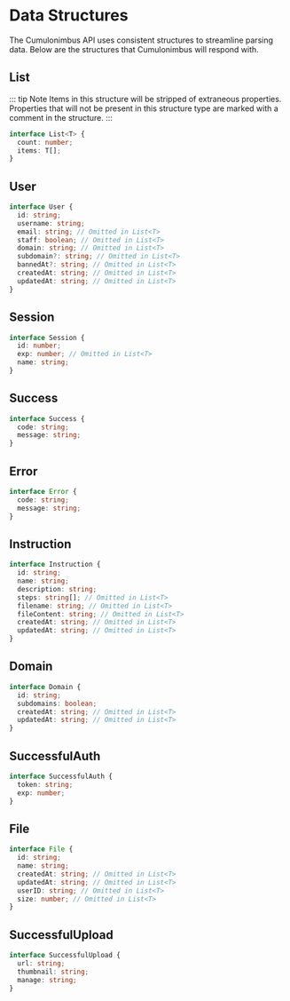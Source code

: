 # Data Structures

The Cumulonimbus API uses consistent structures to streamline parsing data. Below are the structures that Cumulonimbus will respond with.

## List

::: tip Note
Items in this structure will be stripped of extraneous properties. Properties that will not be present in this structure type are marked with a comment in the structure.
:::

```ts
interface List<T> {
  count: number;
  items: T[];
}
```

## User

```ts
interface User {
  id: string;
  username: string;
  email: string; // Omitted in List<T>
  staff: boolean; // Omitted in List<T>
  domain: string; // Omitted in List<T>
  subdomain?: string; // Omitted in List<T>
  bannedAt?: string; // Omitted in List<T>
  createdAt: string; // Omitted in List<T>
  updatedAt: string; // Omitted in List<T>
}
```

## Session

```ts
interface Session {
  id: number;
  exp: number; // Omitted in List<T>
  name: string;
}
```

## Success

```ts
interface Success {
  code: string;
  message: string;
}
```

## Error

```ts
interface Error {
  code: string;
  message: string;
}
```

## Instruction

```ts
interface Instruction {
  id: string;
  name: string;
  description: string;
  steps: string[]; // Omitted in List<T>
  filename: string; // Omitted in List<T>
  fileContent: string; // Omitted in List<T>
  createdAt: string; // Omitted in List<T>
  updatedAt: string; // Omitted in List<T>
}
```

## Domain

```ts
interface Domain {
  id: string;
  subdomains: boolean;
  createdAt: string; // Omitted in List<T>
  updatedAt: string; // Omitted in List<T>
}
```

## SuccessfulAuth

```ts
interface SuccessfulAuth {
  token: string;
  exp: number;
}
```

## File

```ts
interface File {
  id: string;
  name: string;
  createdAt: string; // Omitted in List<T>
  updatedAt: string; // Omitted in List<T>
  userID: string; // Omitted in List<T>
  size: number; // Omitted in List<T>
}
```

## SuccessfulUpload

```ts
interface SuccessfulUpload {
  url: string;
  thumbnail: string;
  manage: string;
}
```
